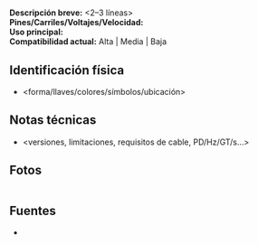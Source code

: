 
# <Tipo y nombre>

**Descripción breve:** <2–3 líneas>  
**Pines/Carriles/Voltajes/Velocidad:** <datos clave>  
**Uso principal:** <texto>  
**Compatibilidad actual:** Alta | Media | Baja

## Identificación física
- <forma/llaves/colores/símbolos/ubicación>

## Notas técnicas
- <versiones, limitaciones, requisitos de cable, PD/Hz/GT/s…>

## Fotos
![<alt>](../../../assets/img/11-conectores_datos/<tu-imagen>.jpg "<title>")

## Fuentes
- <enlaces oficiales>
